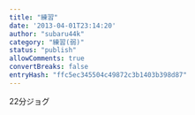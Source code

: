 ```yaml
---
title: "練習"
date: '2013-04-01T23:14:20'
author: "subaru44k"
category: "練習(弱)"
status: "publish"
allowComments: true
convertBreaks: false
entryHash: "ffc5ec345504c49872c3b1403b398d87"
---
```

22分ジョグ
